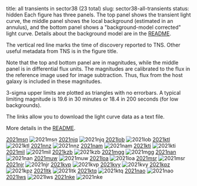 title: all transients in sector38 (23 total)
slug: sector38-all-transients
status: hidden
  Each figure has three panels.  The top panel shows the transient light curve, the middle panel shows the local background (estimated in an annulus), and the bottom panel shows a "background-model corrected" light curve. Details about the background model are in the [README]({filename}../README/README.md). 
 
 The vertical red line marks the time of discovery reported to TNS. Other useful metadata from TNS is in the figure title.

 Note that the top and bottom panel are in magnitudes, while the middle panel is in differential flux units. The magnitudes are calibrated to the flux in the reference image used for image subtraction. Thus, flux from the host galaxy is included in these magnitudes. 

  3-sigma upper limits are plotted as triangles with no errorbars. A typical limiting magnitude is 19.6 in 30 minutes or 18.4 in 200 seconds (for low backgrounds).

The links allow you to download the light curve data as a text file. 

More details in the [README]({filename}../README/README.md).


[2021msn]({static}../../light_curves/sector38/lc_2021msn_cleaned)
![2021msn]({static}../../images/sector38/lc_2021msn_cleaned.png)
[2021njq]({static}../../light_curves/sector38/lc_2021njq_cleaned)
![2021njq]({static}../../images/sector38/lc_2021njq_cleaned.png)
[2021lob]({static}../../light_curves/sector38/lc_2021lob_cleaned)
![2021lob]({static}../../images/sector38/lc_2021lob_cleaned.png)
[2021ktl]({static}../../light_curves/sector38/lc_2021ktl_cleaned)
![2021ktl]({static}../../images/sector38/lc_2021ktl_cleaned.png)
[2021nnz]({static}../../light_curves/sector38/lc_2021nnz_cleaned)
![2021nnz]({static}../../images/sector38/lc_2021nnz_cleaned.png)
[2021nam]({static}../../light_curves/sector38/lc_2021nam_cleaned)
![2021nam]({static}../../images/sector38/lc_2021nam_cleaned.png)
[2021kti]({static}../../light_curves/sector38/lc_2021kti_cleaned)
![2021kti]({static}../../images/sector38/lc_2021kti_cleaned.png)
[2021mil]({static}../../light_curves/sector38/lc_2021mil_cleaned)
![2021mil]({static}../../images/sector38/lc_2021mil_cleaned.png)
[2021kzb]({static}../../light_curves/sector38/lc_2021kzb_cleaned)
![2021kzb]({static}../../images/sector38/lc_2021kzb_cleaned.png)
[2021mgg]({static}../../light_curves/sector38/lc_2021mgg_cleaned)
![2021mgg]({static}../../images/sector38/lc_2021mgg_cleaned.png)
[2021nan]({static}../../light_curves/sector38/lc_2021nan_cleaned)
![2021nan]({static}../../images/sector38/lc_2021nan_cleaned.png)
[2021muw]({static}../../light_curves/sector38/lc_2021muw_cleaned)
![2021muw]({static}../../images/sector38/lc_2021muw_cleaned.png)
[2021loa]({static}../../light_curves/sector38/lc_2021loa_cleaned)
![2021loa]({static}../../images/sector38/lc_2021loa_cleaned.png)
[2021msr]({static}../../light_curves/sector38/lc_2021msr_cleaned)
![2021msr]({static}../../images/sector38/lc_2021msr_cleaned.png)
[2021njr]({static}../../light_curves/sector38/lc_2021njr_cleaned)
![2021njr]({static}../../images/sector38/lc_2021njr_cleaned.png)
[2021kvp]({static}../../light_curves/sector38/lc_2021kvp_cleaned)
![2021kvp]({static}../../images/sector38/lc_2021kvp_cleaned.png)
[2021kvy]({static}../../light_curves/sector38/lc_2021kvy_cleaned)
![2021kvy]({static}../../images/sector38/lc_2021kvy_cleaned.png)
[2021kpz]({static}../../light_curves/sector38/lc_2021kpz_cleaned)
![2021kpz]({static}../../images/sector38/lc_2021kpz_cleaned.png)
[2021ltk]({static}../../light_curves/sector38/lc_2021ltk_cleaned)
![2021ltk]({static}../../images/sector38/lc_2021ltk_cleaned.png)
[2021ktq]({static}../../light_curves/sector38/lc_2021ktq_cleaned)
![2021ktq]({static}../../images/sector38/lc_2021ktq_cleaned.png)
[2021nao]({static}../../light_curves/sector38/lc_2021nao_cleaned)
![2021nao]({static}../../images/sector38/lc_2021nao_cleaned.png)
[2021lws]({static}../../light_curves/sector38/lc_2021lws_cleaned)
![2021lws]({static}../../images/sector38/lc_2021lws_cleaned.png)
[2021nke]({static}../../light_curves/sector38/lc_2021nke_cleaned)
![2021nke]({static}../../images/sector38/lc_2021nke_cleaned.png)
